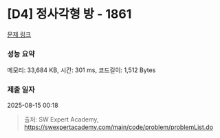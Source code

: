 # [D4] 정사각형 방 - 1861 

[문제 링크](https://swexpertacademy.com/main/code/problem/problemDetail.do?contestProbId=AV5LtJYKDzsDFAXc) 

### 성능 요약

메모리: 33,684 KB, 시간: 301 ms, 코드길이: 1,512 Bytes

### 제출 일자

2025-08-15 00:18



> 출처: SW Expert Academy, https://swexpertacademy.com/main/code/problem/problemList.do